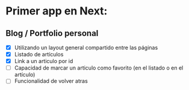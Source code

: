 # Primer app en Next:

## Blog / Portfolio personal
- [X] Utilizando un layout general compartido entre las páginas
- [X] Listado de artículos
- [X] Link a un articulo por id
- [ ] Capacidad de marcar un articulo como favorito (en el listado o en el artículo)
- [ ] Funcionalidad de volver atras